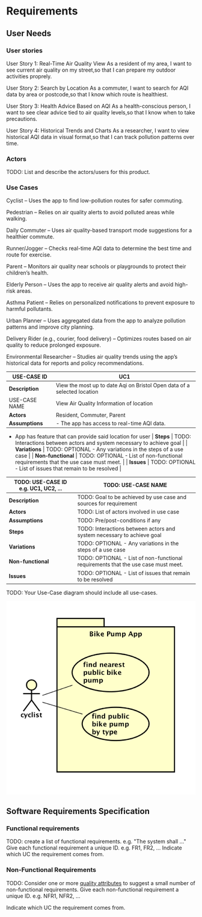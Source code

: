 # Requirements

## User Needs

### User stories
User Story 1: Real-Time Air Quality View
As a resident of my area,
I want to see current air quality on my street,so that I can prepare my outdoor activities proprely.

User Story 2: Search by Location
As a commuter,
I want to search for AQI data by area or postcode,so that I know which route is healthiest.

User Story 3: Health Advice Based on AQI
As a health-conscious person,
I want to see clear advice tied to air quality levels,so that I know when to take precautions.

User Story 4: Historical Trends and Charts
As a researcher,
I want to view historical AQI data in visual format,so that I can track pollution patterns over time.
### Actors
TODO: List and describe the actors/users for this product.

### Use Cases
Cyclist – Uses the app to find low-pollution routes for safer commuting. 

Pedestrian – Relies on air quality alerts to avoid polluted areas while walking. 

Daily Commuter – Uses air quality-based transport mode suggestions for a healthier commute. 

Runner/Jogger – Checks real-time AQI data to determine the best time and route for exercise. 

Parent – Monitors air quality near schools or playgrounds to protect their children’s health. 

Elderly Person – Uses the app to receive air quality alerts and avoid high-risk areas. 

Asthma Patient – Relies on personalized notifications to prevent exposure to harmful pollutants. 

Urban Planner – Uses aggregated data from the app to analyze pollution patterns and improve city planning. 

Delivery Rider (e.g., courier, food delivery) – Optimizes routes based on air quality to reduce prolonged exposure. 

Environmental Researcher – Studies air quality trends using the app’s historical data for reports and policy recommendations.

| USE-CASE ID | UC1  | 
| -------------------------------------- | ------------------- |
| **Description** | View the most up to date Aqi on Bristol Open data of a selected location  |
| USE-CASE NAME  | View Air Quality Information of location  |
| **Actors** | Resident, Commuter, Parent |
| **Assumptions** | - The app has access to real-time AQI data. 

- App has feature that can provide said location for user
| **Steps** | TODO: Interactions between actors and system necessary to achieve goal |
| **Variations** | TODO: OPTIONAL - Any variations in the steps of a use case |
| **Non-functional** | TODO: OPTIONAL - List of non-functional requirements that the use case must meet. |
| **Issues** | TODO: OPTIONAL - List of issues that remain to be resolved |


| TODO: USE-CASE ID e.g. UC1, UC2, ... | TODO: USE-CASE NAME | 
| -------------------------------------- | ------------------- |
| **Description** | TODO: Goal to be achieved by use case and sources for requirement |
| **Actors** | TODO: List of actors involved in use case |
| **Assumptions** | TODO: Pre/post-conditions if any</td></tr>
| **Steps** | TODO: Interactions between actors and system necessary to achieve goal |
| **Variations** | TODO: OPTIONAL - Any variations in the steps of a use case |
| **Non-functional** | TODO: OPTIONAL - List of non-functional requirements that the use case must meet. |
| **Issues** | TODO: OPTIONAL - List of issues that remain to be resolved |



TODO: Your Use-Case diagram should include all use-cases.

![Insert your Use-Case Diagram Here](images/use-case.png)

## Software Requirements Specification
### Functional requirements
TODO: create a list of functional requirements. 
    e.g. "The system shall ..."
    Give each functional requirement a unique ID. e.g. FR1, FR2, ...
    Indicate which UC the requirement comes from.


### Non-Functional Requirements
TODO: Consider one or more [quality attributes](https://en.wikipedia.org/wiki/ISO/IEC_9126) to suggest a small number of non-functional requirements.
Give each non-functional requirement a unique ID. e.g. NFR1, NFR2, ...

Indicate which UC the requirement comes from.
